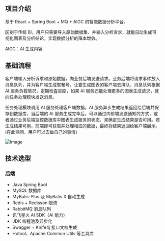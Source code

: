 ## 项目介绍

基于 React + Spring Boot + MQ + AIGC 的智能数据分析平台。

区别于传统 BI，用户只需要导入原始数据集、并输入分析诉求，就能自动生成可视化图表及分析结论，实现数据分析的降本增效。

AIGC：AI 生成内容

## 基础流程

客户端输入分析诉求和原始数据，向业务后端发送请求。业务后端将请求事件放入消息队列，并为客户端生成取餐号，让要生成图表的客户端去排队，消息队列根据 AI 服务负载情况，定期检査进度，如果 AI 服务还能处理更多的图表生成请求，就向任务处理模块发送消息。

任务处理模块调用 AI 服务处理客户端数据，AI 服务异步生成结果返回给后端并保存到数据库，当后端的 AI 服务生成完毕后，可以通过向前端发送通知的方式，或者通过业务后端监控数据库中图表生成服务的状态，来确定生成结果是否可用。若生成结果可用，前端即可获取并处理相应的数据，最终将结果返回给客户端展示。(在此期间，用户可以去做自己的事情)

![image](https://github.com/user-attachments/assets/dd230329-7005-4895-bef0-25d7e253cee8)

## 技术选型

### 后端

- Java Spring Boot
- MySQL 数据库
- MyBatis-Plus 及 MyBatis X 自动生成
- Redis + Redisson 限流
- RabbitMQ 消息队列
- 讯飞星火 AI SDK（AI 能力）
- JDK 线程池及异步化
- Swagger + Knife4j 接口文档生成
- Hutool、Apache Common Utils 等工具库
